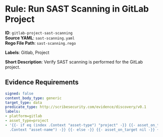 # Rule: Run SAST Scanning in GitLab Project

**ID**: `gitlab-project-sast-scanning`  
**Source YAML**: `sast-scanning.yaml`  
**Rego File Path**: `sast-scanning.rego`  

**Labels**: Gitlab, Project

**Short Description**: Verify SAST scanning is performed for the GitLab project.

## Evidence Requirements

```yaml
signed: false
content_body_type: generic
target_type: data
predicate_type: http://scribesecurity.com/evidence/discovery/v0.1
labels:
- platform=gitlab
- asset_type=project
- '{{- if eq (index .Context "asset-type") "project" -}} {{- asset_on_target (index
  .Context "asset-name") -}} {{- else -}} {{- asset_on_target nil -}} {{- end -}}'
```
